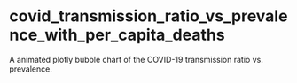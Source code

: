 # covid_transmission_ratio_vs_prevalence_with_per_capita_deaths
A animated plotly bubble chart of the COVID-19 transmission ratio vs. prevalence.
